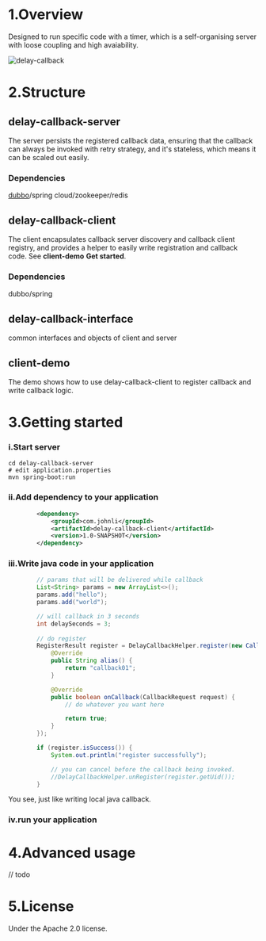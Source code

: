 
# 1.Overview

Designed to run specific code with a timer, which is a self-organising server with loose coupling and high avaiability.

![delay-callback](https://user-images.githubusercontent.com/1615053/45608444-715ae880-ba85-11e8-8484-22494f1259a2.png)

# 2.Structure
## delay-callback-server
The server persists the registered callback data, ensuring that the callback can always be invoked with retry strategy, and it's stateless, which means it can be scaled out easily.

### Dependencies
[dubbo](http://dubbo.apache.org/en-us)/spring cloud/zookeeper/redis

## delay-callback-client
The client encapsulates callback server discovery and callback client registry, and provides a helper to easily write registration and callback code. See **client-demo** **Get started**.

### Dependencies
dubbo/spring

## delay-callback-interface
common interfaces and objects of client and server

## client-demo
The demo shows how to use delay-callback-client to register callback and write callback logic.

# 3.Getting started
### i.Start server
```
cd delay-callback-server
# edit application.properties
mvn spring-boot:run
```

### ii.Add dependency to your application
```xml
        <dependency>
            <groupId>com.johnli</groupId>
            <artifactId>delay-callback-client</artifactId>
            <version>1.0-SNAPSHOT</version>
        </dependency>
```
### iii.Write java code in your application
```java
        // params that will be delivered while callback
        List<String> params = new ArrayList<>();
        params.add("hello");
        params.add("world");

        // will callback in 3 seconds
        int delaySeconds = 3;
        
        // do register
        RegisterResult register = DelayCallbackHelper.register(new CallbackParam(params, delaySeconds), new DelayCallback() {
            @Override
            public String alias() {
                return "callback01";
            }

            @Override
            public boolean onCallback(CallbackRequest request) {
                // do whatever you want here

                return true;
            }
        });

        if (register.isSuccess()) {
            System.out.println("register successfully");

            // you can cancel before the callback being invoked.
            //DelayCallbackHelper.unRegister(register.getUid());
        }
```
You see, just like writing local java callback.

### iv.run your application

# 4.Advanced usage
// todo

# 5.License
Under the Apache 2.0 license.
